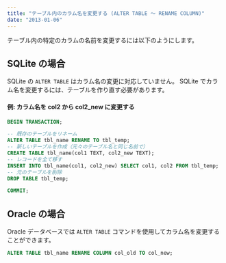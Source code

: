 ```yaml
---
title: "テーブル内のカラム名を変更する (ALTER TABLE ～ RENAME COLUMN)"
date: "2013-01-06"
---
```


テーブル内の特定のカラムの名前を変更するには以下のようにします。

SQLite の場合
----

SQLite の `ALTER TABLE` はカラム名の変更に対応していません。
SQLite でカラム名を変更するには、テーブルを作り直す必要があります。

#### 例: カラム名を col2 から col2_new に変更する

~~~ sql
BEGIN TRANSACTION;

-- 既存のテーブルをリネーム
ALTER TABLE tbl_name RENAME TO tbl_temp;
-- 新しいテーブルを作成（元々のテーブル名と同じ名前で）
CREATE TABLE tbl_name(col1 TEXT, col2_new TEXT);
-- レコードを全て移す
INSERT INTO tbl_name(col1, col2_new) SELECT col1, col2 FROM tbl_temp;
-- 元のテーブルを削除
DROP TABLE tbl_temp;

COMMIT;
~~~


Oracle の場合
----

Oracle データベースでは `ALTER TABLE` コマンドを使用してカラム名を変更することができます。

~~~ sql
ALTER TABLE tbl_name RENAME COLUMN col_old TO col_new;
~~~

